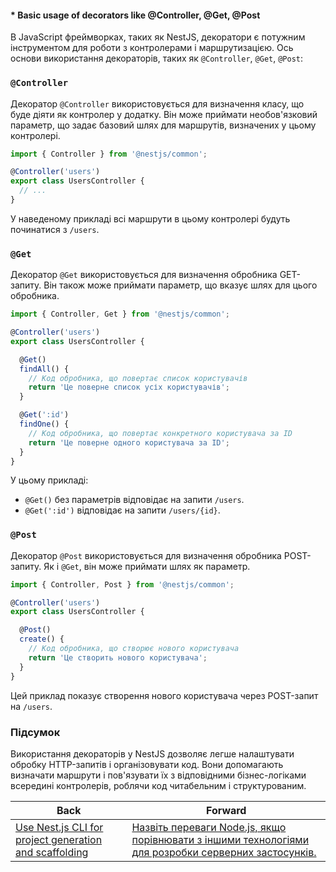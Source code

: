 #### * Basic usage of decorators like @Controller, @Get, @Post

В JavaScript фреймворках, таких як NestJS, декоратори є потужним інструментом для роботи з контролерами і маршрутизацією. Ось основи використання декораторів, таких як `@Controller`, `@Get`, `@Post`:

### `@Controller`

Декоратор `@Controller` використовується для визначення класу, що буде діяти як контролер у додатку. Він може приймати необов'язковий параметр, що задає базовий шлях для маршрутів, визначених у цьому контролері.

```typescript
import { Controller } from '@nestjs/common';

@Controller('users')
export class UsersController {
  // ...
}
```

У наведеному прикладі всі маршрути в цьому контролері будуть починатися з `/users`.

### `@Get`

Декоратор `@Get` використовується для визначення обробника GET-запиту. Він також може приймати параметр, що вказує шлях для цього обробника.

```typescript
import { Controller, Get } from '@nestjs/common';

@Controller('users')
export class UsersController {

  @Get()
  findAll() {
    // Код обробника, що повертає список користувачів
    return 'Це поверне список усіх користувачів';
  }

  @Get(':id')
  findOne() {
    // Код обробника, що повертає конкретного користувача за ID
    return 'Це поверне одного користувача за ID';
  }
}
```

У цьому прикладі:
- `@Get()` без параметрів відповідає на запити `/users`.
- `@Get(':id')` відповідає на запити `/users/{id}`.

### `@Post`

Декоратор `@Post` використовується для визначення обробника POST-запиту. Як і `@Get`, він може приймати шлях як параметр.

```typescript
import { Controller, Post } from '@nestjs/common';

@Controller('users')
export class UsersController {

  @Post()
  create() {
    // Код обробника, що створює нового користувача
    return 'Це створить нового користувача';
  }
}
```

Цей приклад показує створення нового користувача через POST-запит на `/users`.

### Підсумок

Використання декораторів у NestJS дозволяє легше налаштувати обробку HTTP-запитів і організовувати код. Вони допомагають визначати маршрути і пов'язувати їх з відповідними бізнес-логіками всередині контролерів, роблячи код читабельним і структурованим.

| Back | Forward |
|---|---|
| [Use Nest.js CLI for project generation and scaffolding](/ua/junior/nestjs/use-the-nestjs-cli-for-project-creation.md)  | [Назвіть переваги Node.js, якщо порівнювати з іншими технологіями для розробки серверних застосунків.](/ua/middle/nodejs/what-are-the-advantages-of-nodejs-compared-to-other-technologies-for-serverside-application-development.md) |